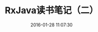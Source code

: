 ---
title: RxJava读书笔记（二）
date: 2016-01-28 11:07:30
thumbnailImage: http://res.cloudinary.com/dmfz9aun7/image/upload/v1453950569/reactive/Rx_Logo_S.png
tags:
---